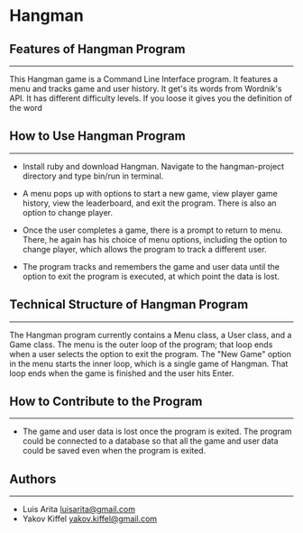 # Hangman

## Features of Hangman Program
------------
This Hangman game is a Command Line Interface program. It features a menu and tracks game and user history.
It get's its words from Wordnik's API.
It has different difficulty levels.
If you loose it gives you the definition of the word

## How to Use Hangman Program
------------
* Install ruby and download Hangman. Navigate to the hangman-project directory and type bin/run in terminal.

* A menu pops up with options to start a new game, view player game history, view the leaderboard, and exit the program. There is also an option to change player.

* Once the user completes a game, there is a prompt to return to menu. There, he again has his choice of menu options, including the option to change player, which allows the program to track a different user.

* The program tracks and remembers the game and user data until the option to exit the program is executed, at which point the data is lost.

## Technical Structure of Hangman Program
------------
The Hangman program currently contains a Menu class, a User class, and a Game class. The menu is the outer loop of the program; that loop ends when a user selects the option to exit the program. The "New Game" option in the menu starts the inner loop, which is a single game of Hangman. That loop ends when the game is finished and the user hits Enter.

## How to Contribute to the Program
-----------
* The game and user data is lost once the program is exited. The program could be connected to a database so that all the game and user data could be saved even when the program is exited.

## Authors
-----------
* Luis Arita luisarita@gmail.com
* Yakov Kiffel yakov.kiffel@gmail.com
